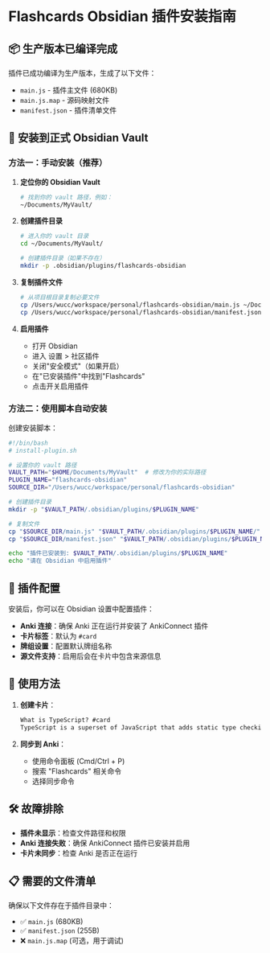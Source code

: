 # Flashcards Obsidian 插件安装指南

## 📦 生产版本已编译完成

插件已成功编译为生产版本，生成了以下文件：
- `main.js` - 插件主文件 (680KB)
- `main.js.map` - 源码映射文件
- `manifest.json` - 插件清单文件

## 🚀 安装到正式 Obsidian Vault

### 方法一：手动安装（推荐）

1. **定位你的 Obsidian Vault**
   ```bash
   # 找到你的 vault 路径，例如：
   ~/Documents/MyVault/
   ```

2. **创建插件目录**
   ```bash
   # 进入你的 vault 目录
   cd ~/Documents/MyVault/
   
   # 创建插件目录（如果不存在）
   mkdir -p .obsidian/plugins/flashcards-obsidian
   ```

3. **复制插件文件**
   ```bash
   # 从项目根目录复制必要文件
   cp /Users/wucc/workspace/personal/flashcards-obsidian/main.js ~/Documents/MyVault/.obsidian/plugins/flashcards-obsidian/
   cp /Users/wucc/workspace/personal/flashcards-obsidian/manifest.json ~/Documents/MyVault/.obsidian/plugins/flashcards-obsidian/
   ```

4. **启用插件**
   - 打开 Obsidian
   - 进入 设置 > 社区插件
   - 关闭"安全模式"（如果开启）
   - 在"已安装插件"中找到"Flashcards"
   - 点击开关启用插件

### 方法二：使用脚本自动安装

创建安装脚本：

```bash
#!/bin/bash
# install-plugin.sh

# 设置你的 vault 路径
VAULT_PATH="$HOME/Documents/MyVault"  # 修改为你的实际路径
PLUGIN_NAME="flashcards-obsidian"
SOURCE_DIR="/Users/wucc/workspace/personal/flashcards-obsidian"

# 创建插件目录
mkdir -p "$VAULT_PATH/.obsidian/plugins/$PLUGIN_NAME"

# 复制文件
cp "$SOURCE_DIR/main.js" "$VAULT_PATH/.obsidian/plugins/$PLUGIN_NAME/"
cp "$SOURCE_DIR/manifest.json" "$VAULT_PATH/.obsidian/plugins/$PLUGIN_NAME/"

echo "插件已安装到: $VAULT_PATH/.obsidian/plugins/$PLUGIN_NAME"
echo "请在 Obsidian 中启用插件"
```

## 🔧 插件配置

安装后，你可以在 Obsidian 设置中配置插件：

- **Anki 连接**：确保 Anki 正在运行并安装了 AnkiConnect 插件
- **卡片标签**：默认为 `#card`
- **牌组设置**：配置默认牌组名称
- **源文件支持**：启用后会在卡片中包含来源信息

## 📝 使用方法

1. **创建卡片**：
   ```markdown
   What is TypeScript? #card
   TypeScript is a superset of JavaScript that adds static type checking.
   ```

2. **同步到 Anki**：
   - 使用命令面板 (Cmd/Ctrl + P)
   - 搜索 "Flashcards" 相关命令
   - 选择同步命令

## 🛠️ 故障排除

- **插件未显示**：检查文件路径和权限
- **Anki 连接失败**：确保 AnkiConnect 插件已安装并启用
- **卡片未同步**：检查 Anki 是否正在运行

## 📋 需要的文件清单

确保以下文件存在于插件目录中：
- ✅ `main.js` (680KB)
- ✅ `manifest.json` (255B)
- ❌ `main.js.map` (可选，用于调试)
